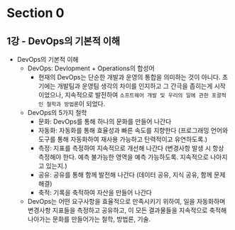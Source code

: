 # Section 0

## 1강 - DevOps의 기본적 이해

- DevOps의 기본적 이해
  - DevOps: Devlopment + Operations의 합성어
    - 현재의 DevOps는 단순한 개발과 운영의 통합을 의미하는 것이 아니다. 초기에는 개발팀과 운영팀 생각의 차이를 인지하고 그 간극을 좁히는게 시작이었으나, 지속적으로 발전하여 `소프트웨어 개발 및 우리의 일에 관한 포괄적인 철학과 방법론`이 되었다.
  - DevOps의 5가지 철학
    - 문화: DevOps를 통해 하나의 문화를 만들어 나간다
    - 자동화: 자동화를 통해 효율성과 빠른 속도를 지향한다 (프로그래밍 언어와 도구를 통해 자동화하여 재사용 가능하고 탄력적이고 유연하도록.)
    - 측정: 지표를 측정하여 지속적으로 개선해 나간다 (변경사항 발생 시 항상 측정해야 한다. 예측 불가능한 영역을 예측 가능하도록. 지속적으로 나아지고 있는지.)
    - 공유: 공유를 통해 함께 발전해 나간다 (데이터 공유, 지식 공유, 함께 문제 해결)
    - 축적: 기록을 축적하여 자산을 만들어 나간다
  - DevOps는 어떤 요구사항을 효율적으로 만족시키기 위하여, 일을 자동화하며 변경사항 지표들을 측정하고 공유하고, 이 모든 결과물들을 지속적으로 축적해 나아가는 문화를 만들어가는 철학, 방법론, 기술.
